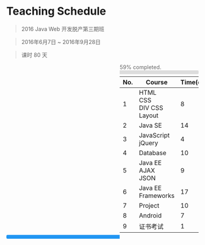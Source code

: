 # Teaching Schedule

> 2016 Java Web 开发脱产第三期班

> 2016年6月7日 ~ 2016年9月28日

> 课时 80 天

<div style="margin-left: 59%; text-align: left; color: #666;">59% completed.</div>
<span style="display: inline-block; height: 10px; width: 59%; background: #2196f3; border-top-left-radius: 3px; border-bottom-left-radius: 3px;"></span><span style="display: inline-block; margin: 0; ;height: 10px;  width: 41%; background: #ddd; border-top-right-radius: 3px; border-bottom-right-radius: 3px;"><span>

No.|Course|Time(days)|Date
---|------|----------|----
1|HTML<br>CSS<br>DIV CSS Layout|8|~~0607/0608/0612/0613/0614/0615/0616/0617~~
2|Java SE|14|~~0620/0621/0622/0623/0624/0627/0628/0629/0630/0701/0704/0705/0706/0708~~
3|JavaScript<br>jQuery|4|~~0711/0712/0713/0714~~
4|Database|10|~~0715/0718/0719/0720/0721/0722/0725/0726/0727/0728~~
5|Java EE<br>AJAX<br>JSON|9|~~0729/0801/0802/0803/0804/080/0808/0809/08105~~
6|Java EE Frameworks|17|~~0811/0812~~<br>0815/0816/0817/0818/0819/0822/0823/0824/0825/0826/0829/0830/0831/0901/0902
7|Project|10|0905/0906/0907/0908/0909/0912/0913/0914/0918/0919
8|Android|7|0920/0921/0922/0923/0926/0927/0928
9|证书考试|1|<b style="color:#369;">0929</b> 